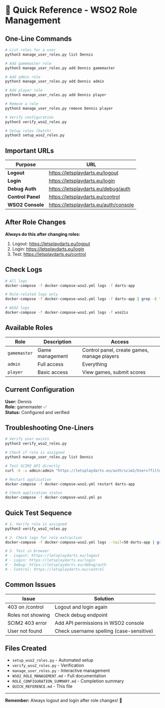 # 🚀 Quick Reference - WSO2 Role Management

## One-Line Commands

```bash
# List roles for a user
python3 manage_user_roles.py list Dennis

# Add gamemaster role
python3 manage_user_roles.py add Dennis gamemaster

# Add admin role
python3 manage_user_roles.py add Dennis admin

# Add player role
python3 manage_user_roles.py add Dennis player

# Remove a role
python3 manage_user_roles.py remove Dennis player

# Verify configuration
python3 verify_wso2_roles.py

# Setup roles (batch)
python3 setup_wso2_roles.py
```

## Important URLs

| Purpose           | URL                                     |
| ----------------- | --------------------------------------- |
| **Logout**        | <https://letsplaydarts.eu/logout>       |
| **Login**         | <https://letsplaydarts.eu/login>        |
| **Debug Auth**    | <https://letsplaydarts.eu/debug/auth>   |
| **Control Panel** | <https://letsplaydarts.eu/control>      |
| **WSO2 Console**  | <https://letsplaydarts.eu/auth/console> |

## After Role Changes

**Always do this after changing roles:**

1. Logout: <https://letsplaydarts.eu/logout>
2. Login: <https://letsplaydarts.eu/login>
3. Test: <https://letsplaydarts.eu/control>

## Check Logs

```bash
# All logs
docker-compose -f docker-compose-wso2.yml logs -f darts-app

# Role-related logs only
docker-compose -f docker-compose-wso2.yml logs -f darts-app | grep -E "roles|SCIM2|DEBUG"

# WSO2 logs
docker-compose -f docker-compose-wso2.yml logs -f wso2is
```

## Available Roles

| Role         | Description     | Access                                      |
| ------------ | --------------- | ------------------------------------------- |
| `gamemaster` | Game management | Control panel, create games, manage players |
| `admin`      | Full access     | Everything                                  |
| `player`     | Basic access    | View games, submit scores                   |

## Current Configuration

**User:** Dennis  
**Role:** gamemaster ✅  
**Status:** Configured and verified

## Troubleshooting One-Liners

```bash
# Verify user exists
python3 verify_wso2_roles.py

# Check if role is assigned
python3 manage_user_roles.py list Dennis

# Test SCIM2 API directly
curl -k -u admin:admin "https://letsplaydarts.eu/auth/scim2/Users?filter=userName%20eq%20%22Dennis%22"

# Restart application
docker-compose -f docker-compose-wso2.yml restart darts-app

# Check application status
docker-compose -f docker-compose-wso2.yml ps
```

## Quick Test Sequence

```bash
# 1. Verify role is assigned
python3 verify_wso2_roles.py

# 2. Check logs for role extraction
docker-compose -f docker-compose-wso2.yml logs --tail=50 darts-app | grep -E "roles|SCIM2"

# 3. Test in browser
# - Logout: https://letsplaydarts.eu/logout
# - Login: https://letsplaydarts.eu/login
# - Debug: https://letsplaydarts.eu/debug/auth
# - Control: https://letsplaydarts.eu/control
```

## Common Issues

| Issue             | Solution                                 |
| ----------------- | ---------------------------------------- |
| 403 on /control   | Logout and login again                   |
| Roles not showing | Check debug endpoint                     |
| SCIM2 403 error   | Add API permissions in WSO2 console      |
| User not found    | Check username spelling (case-sensitive) |

## Files Created

- `setup_wso2_roles.py` - Automated setup
- `verify_wso2_roles.py` - Verification
- `manage_user_roles.py` - Interactive management
- `WSO2_ROLE_MANAGEMENT.md` - Full documentation
- `ROLE_CONFIGURATION_SUMMARY.md` - Completion summary
- `QUICK_REFERENCE.md` - This file

---

**Remember:** Always logout and login after role changes! 🔄
